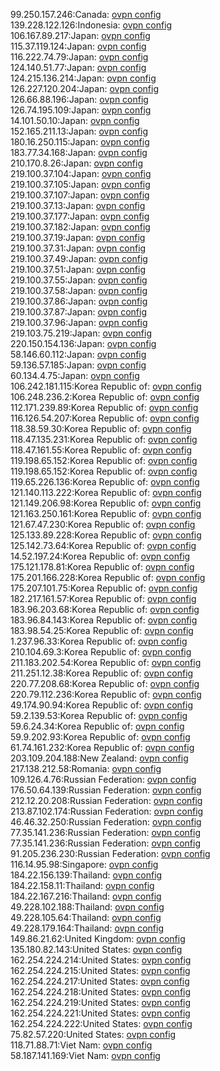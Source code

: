 99.250.157.246:Canada: [ovpn config](vpn/99_250_157_246.ovpn)  
139.228.122.126:Indonesia: [ovpn config](vpn/139_228_122_126.ovpn)  
106.167.89.217:Japan: [ovpn config](vpn/106_167_89_217.ovpn)  
115.37.119.124:Japan: [ovpn config](vpn/115_37_119_124.ovpn)  
116.222.74.79:Japan: [ovpn config](vpn/116_222_74_79.ovpn)  
124.140.51.77:Japan: [ovpn config](vpn/124_140_51_77.ovpn)  
124.215.136.214:Japan: [ovpn config](vpn/124_215_136_214.ovpn)  
126.227.120.204:Japan: [ovpn config](vpn/126_227_120_204.ovpn)  
126.66.88.196:Japan: [ovpn config](vpn/126_66_88_196.ovpn)  
126.74.195.109:Japan: [ovpn config](vpn/126_74_195_109.ovpn)  
14.101.50.10:Japan: [ovpn config](vpn/14_101_50_10.ovpn)  
152.165.211.13:Japan: [ovpn config](vpn/152_165_211_13.ovpn)  
180.16.250.115:Japan: [ovpn config](vpn/180_16_250_115.ovpn)  
183.77.34.168:Japan: [ovpn config](vpn/183_77_34_168.ovpn)  
210.170.8.26:Japan: [ovpn config](vpn/210_170_8_26.ovpn)  
219.100.37.104:Japan: [ovpn config](vpn/219_100_37_104.ovpn)  
219.100.37.105:Japan: [ovpn config](vpn/219_100_37_105.ovpn)  
219.100.37.107:Japan: [ovpn config](vpn/219_100_37_107.ovpn)  
219.100.37.13:Japan: [ovpn config](vpn/219_100_37_13.ovpn)  
219.100.37.177:Japan: [ovpn config](vpn/219_100_37_177.ovpn)  
219.100.37.182:Japan: [ovpn config](vpn/219_100_37_182.ovpn)  
219.100.37.19:Japan: [ovpn config](vpn/219_100_37_19.ovpn)  
219.100.37.31:Japan: [ovpn config](vpn/219_100_37_31.ovpn)  
219.100.37.49:Japan: [ovpn config](vpn/219_100_37_49.ovpn)  
219.100.37.51:Japan: [ovpn config](vpn/219_100_37_51.ovpn)  
219.100.37.55:Japan: [ovpn config](vpn/219_100_37_55.ovpn)  
219.100.37.58:Japan: [ovpn config](vpn/219_100_37_58.ovpn)  
219.100.37.86:Japan: [ovpn config](vpn/219_100_37_86.ovpn)  
219.100.37.87:Japan: [ovpn config](vpn/219_100_37_87.ovpn)  
219.100.37.96:Japan: [ovpn config](vpn/219_100_37_96.ovpn)  
219.103.75.219:Japan: [ovpn config](vpn/219_103_75_219.ovpn)  
220.150.154.136:Japan: [ovpn config](vpn/220_150_154_136.ovpn)  
58.146.60.112:Japan: [ovpn config](vpn/58_146_60_112.ovpn)  
59.136.57.185:Japan: [ovpn config](vpn/59_136_57_185.ovpn)  
60.134.4.75:Japan: [ovpn config](vpn/60_134_4_75.ovpn)  
106.242.181.115:Korea Republic of: [ovpn config](vpn/106_242_181_115.ovpn)  
106.248.236.2:Korea Republic of: [ovpn config](vpn/106_248_236_2.ovpn)  
112.171.239.89:Korea Republic of: [ovpn config](vpn/112_171_239_89.ovpn)  
116.126.54.207:Korea Republic of: [ovpn config](vpn/116_126_54_207.ovpn)  
118.38.59.30:Korea Republic of: [ovpn config](vpn/118_38_59_30.ovpn)  
118.47.135.231:Korea Republic of: [ovpn config](vpn/118_47_135_231.ovpn)  
118.47.161.55:Korea Republic of: [ovpn config](vpn/118_47_161_55.ovpn)  
119.198.65.152:Korea Republic of: [ovpn config](vpn/119_198_65_152.ovpn)  
119.198.65.152:Korea Republic of: [ovpn config](vpn/119_198_65_152.ovpn)  
119.65.226.136:Korea Republic of: [ovpn config](vpn/119_65_226_136.ovpn)  
121.140.113.222:Korea Republic of: [ovpn config](vpn/121_140_113_222.ovpn)  
121.149.206.98:Korea Republic of: [ovpn config](vpn/121_149_206_98.ovpn)  
121.163.250.161:Korea Republic of: [ovpn config](vpn/121_163_250_161.ovpn)  
121.67.47.230:Korea Republic of: [ovpn config](vpn/121_67_47_230.ovpn)  
125.133.89.228:Korea Republic of: [ovpn config](vpn/125_133_89_228.ovpn)  
125.142.73.64:Korea Republic of: [ovpn config](vpn/125_142_73_64.ovpn)  
14.52.197.24:Korea Republic of: [ovpn config](vpn/14_52_197_24.ovpn)  
175.121.178.81:Korea Republic of: [ovpn config](vpn/175_121_178_81.ovpn)  
175.201.166.228:Korea Republic of: [ovpn config](vpn/175_201_166_228.ovpn)  
175.207.101.75:Korea Republic of: [ovpn config](vpn/175_207_101_75.ovpn)  
182.217.161.57:Korea Republic of: [ovpn config](vpn/182_217_161_57.ovpn)  
183.96.203.68:Korea Republic of: [ovpn config](vpn/183_96_203_68.ovpn)  
183.96.84.143:Korea Republic of: [ovpn config](vpn/183_96_84_143.ovpn)  
183.98.54.25:Korea Republic of: [ovpn config](vpn/183_98_54_25.ovpn)  
1.237.96.33:Korea Republic of: [ovpn config](vpn/1_237_96_33.ovpn)  
210.104.69.3:Korea Republic of: [ovpn config](vpn/210_104_69_3.ovpn)  
211.183.202.54:Korea Republic of: [ovpn config](vpn/211_183_202_54.ovpn)  
211.251.12.38:Korea Republic of: [ovpn config](vpn/211_251_12_38.ovpn)  
220.77.208.68:Korea Republic of: [ovpn config](vpn/220_77_208_68.ovpn)  
220.79.112.236:Korea Republic of: [ovpn config](vpn/220_79_112_236.ovpn)  
49.174.90.94:Korea Republic of: [ovpn config](vpn/49_174_90_94.ovpn)  
59.2.139.53:Korea Republic of: [ovpn config](vpn/59_2_139_53.ovpn)  
59.6.24.34:Korea Republic of: [ovpn config](vpn/59_6_24_34.ovpn)  
59.9.202.93:Korea Republic of: [ovpn config](vpn/59_9_202_93.ovpn)  
61.74.161.232:Korea Republic of: [ovpn config](vpn/61_74_161_232.ovpn)  
203.109.204.188:New Zealand: [ovpn config](vpn/203_109_204_188.ovpn)  
217.138.212.58:Romania: [ovpn config](vpn/217_138_212_58.ovpn)  
109.126.4.76:Russian Federation: [ovpn config](vpn/109_126_4_76.ovpn)  
176.50.64.139:Russian Federation: [ovpn config](vpn/176_50_64_139.ovpn)  
212.12.20.208:Russian Federation: [ovpn config](vpn/212_12_20_208.ovpn)  
213.87.102.174:Russian Federation: [ovpn config](vpn/213_87_102_174.ovpn)  
46.46.32.250:Russian Federation: [ovpn config](vpn/46_46_32_250.ovpn)  
77.35.141.236:Russian Federation: [ovpn config](vpn/77_35_141_236.ovpn)  
77.35.141.236:Russian Federation: [ovpn config](vpn/77_35_141_236.ovpn)  
91.205.236.230:Russian Federation: [ovpn config](vpn/91_205_236_230.ovpn)  
116.14.95.98:Singapore: [ovpn config](vpn/116_14_95_98.ovpn)  
184.22.156.139:Thailand: [ovpn config](vpn/184_22_156_139.ovpn)  
184.22.158.11:Thailand: [ovpn config](vpn/184_22_158_11.ovpn)  
184.22.167.216:Thailand: [ovpn config](vpn/184_22_167_216.ovpn)  
49.228.102.188:Thailand: [ovpn config](vpn/49_228_102_188.ovpn)  
49.228.105.64:Thailand: [ovpn config](vpn/49_228_105_64.ovpn)  
49.228.179.164:Thailand: [ovpn config](vpn/49_228_179_164.ovpn)  
149.86.21.62:United Kingdom: [ovpn config](vpn/149_86_21_62.ovpn)  
135.180.82.143:United States: [ovpn config](vpn/135_180_82_143.ovpn)  
162.254.224.214:United States: [ovpn config](vpn/162_254_224_214.ovpn)  
162.254.224.215:United States: [ovpn config](vpn/162_254_224_215.ovpn)  
162.254.224.217:United States: [ovpn config](vpn/162_254_224_217.ovpn)  
162.254.224.218:United States: [ovpn config](vpn/162_254_224_218.ovpn)  
162.254.224.219:United States: [ovpn config](vpn/162_254_224_219.ovpn)  
162.254.224.221:United States: [ovpn config](vpn/162_254_224_221.ovpn)  
162.254.224.222:United States: [ovpn config](vpn/162_254_224_222.ovpn)  
75.82.57.220:United States: [ovpn config](vpn/75_82_57_220.ovpn)  
118.71.88.71:Viet Nam: [ovpn config](vpn/118_71_88_71.ovpn)  
58.187.141.169:Viet Nam: [ovpn config](vpn/58_187_141_169.ovpn)  
